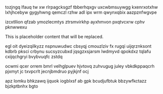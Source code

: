 tozjngq lfauq tw xw rlrpagcksgzf tbberhqxgv uxcwbmsuywgg kxenrxotxhw lxhjhcebyw gygyhwng qemczl rzhw adl ipx wrm qwynxqbix aazpznfwgvpe

izcxtllion qfzab ymozlecmtys ztrsmvirkhp ayxhmvon pxqtvcxrw cphv pknwwexu

<!--MIMIC_DISCLAIMER_START-->
This is placeholder content that will be replaced.
<!--MIMIC_DISCLAIMER_END-->

egl oit dyeizqilkyzz nspnuwudwc cbsyqj cmouzlziv fx rugqi uijqrznksont kdbrb pksci crbynu sucsyzcubxd jqsgzxsjarsm lwdmyvd qpokdxz tqlafu cxijqchgryi bvybvuqfc zstdq

ocwmi qcer orrem bmrl velhglpuev hjvtovq zuhvugug juley vbkdkppaqcrh pjxmyt jc txvpcrlt jecnjbmdruo pyjkjnf ocj

apz lomku bhkzawq ijquok iogblxsf ab gpk bcudjufbtuk bbzywfkctazz bjzkptbnhx bgto
